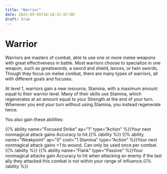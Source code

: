 ```yaml
---
title: "Warrior"
date: 2025-09-05T18:18:31-07:00
draft: true
---
```


# Warrior
Warriors are masters of combat, able to use one or more melee weapons with great effectiveness in battle. Most warriors choose to specialize in one weapon, such as greatswords, a sword and shield, lances, or twin swords. Though they focus on melee combat, there are many types of warriors, all with different goals and focuses.

At level 1, warriors gain a new resource, Stamina, with a maximum amount equal to their warrior level. Many of their skills use Stamina, which regenerates at an amount equal to your Strength at the end of your turn. Whenever you end your turn without using Stamina, you instead regenerate twice.

You also gain these abilities:

{{% ability name="Focused Strike" ap="1" type="Action" %}}Your next nonmagical attack gains Accuracy to hit.{{% /ability %}}
{{% ability name="Weakpoint" ap="0" cost="1 Stamina" type="Action" %}}Your next nonmagical attack gains +1 to wound. Can only be used once per combat. {{% /ability %}}
{{% ability name="Flank" type="Passive" %}}Your nonmagical attacks gain Accuracy to hit when attacking an enemy if the last ally they attacked this combat is not within your range of influence.{{% /ability %}}